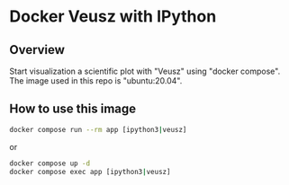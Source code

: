 # Docker Veusz with IPython 

## Overview
Start visualization a scientific plot with "Veusz" using "docker compose".
The image used in this repo is "ubuntu:20.04".

## How to use this image
```bash
docker compose run --rm app [ipython3|veusz]
```
or
```bash
docker compose up -d
docker compose exec app [ipython3|veusz]
```
